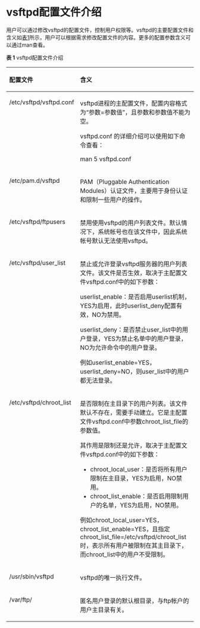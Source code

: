 # vsftpd配置文件介绍<a name="ZH-CN_TOPIC_0184749976"></a>

用户可以通过修改vsftpd的配置文件，控制用户权限等。vsftpd的主要配置文件和含义如[表1](#table1541615718372)所示，用户可以根据需求修改配置文件的内容。更多的配置参数含义可以通过man查看。

**表 1**  vsftpd配置文件介绍

<a name="table1541615718372"></a>
<table><thead align="left"><tr id="row1041620733716"><th class="cellrowborder" valign="top" width="26.16%" id="mcps1.2.3.1.1"><p id="p141619753716"><a name="p141619753716"></a><a name="p141619753716"></a>配置文件</p>
</th>
<th class="cellrowborder" valign="top" width="73.83999999999999%" id="mcps1.2.3.1.2"><p id="p16416187153714"><a name="p16416187153714"></a><a name="p16416187153714"></a>含义</p>
</th>
</tr>
</thead>
<tbody><tr id="row541716723710"><td class="cellrowborder" valign="top" width="26.16%" headers="mcps1.2.3.1.1 "><p id="p1071316355299"><a name="p1071316355299"></a><a name="p1071316355299"></a>/etc/vsftpd/vsftpd.conf</p>
</td>
<td class="cellrowborder" valign="top" width="73.83999999999999%" headers="mcps1.2.3.1.2 "><p id="p04178718376"><a name="p04178718376"></a><a name="p04178718376"></a>vsftpd进程的主配置文件，配置内容格式为“参数=参数值”，且参数和参数值不能为空。</p>
<p id="p153451439183513"><a name="p153451439183513"></a><a name="p153451439183513"></a>vsftpd.conf 的详细介绍可以使用如下命令查看：</p>
<p id="p128951154173518"><a name="p128951154173518"></a><a name="p128951154173518"></a>man 5 vsftpd.conf</p>
</td>
</tr>
<tr id="row1341710763719"><td class="cellrowborder" valign="top" width="26.16%" headers="mcps1.2.3.1.1 "><p id="p18697219193716"><a name="p18697219193716"></a><a name="p18697219193716"></a>/etc/pam.d/vsftpd</p>
</td>
<td class="cellrowborder" valign="top" width="73.83999999999999%" headers="mcps1.2.3.1.2 "><p id="p941714720378"><a name="p941714720378"></a><a name="p941714720378"></a>PAM（Pluggable Authentication Modules）认证文件，主要用于身份认证和限制一些用户的操作。</p>
</td>
</tr>
<tr id="row194171773716"><td class="cellrowborder" valign="top" width="26.16%" headers="mcps1.2.3.1.1 "><p id="p1024763374812"><a name="p1024763374812"></a><a name="p1024763374812"></a>/etc/vsftpd/ftpusers</p>
</td>
<td class="cellrowborder" valign="top" width="73.83999999999999%" headers="mcps1.2.3.1.2 "><p id="p74171174375"><a name="p74171174375"></a><a name="p74171174375"></a><span>禁用使用vsftpd的用户列表文件</span>。默认情况下，系统帐号也在该文件中，因此系统帐号默认无法使用vsftpd。</p>
</td>
</tr>
<tr id="row441787153712"><td class="cellrowborder" valign="top" width="26.16%" headers="mcps1.2.3.1.1 "><p id="p174183753711"><a name="p174183753711"></a><a name="p174183753711"></a>/etc/vsftpd/user_list</p>
</td>
<td class="cellrowborder" valign="top" width="73.83999999999999%" headers="mcps1.2.3.1.2 "><p id="p897451702311"><a name="p897451702311"></a><a name="p897451702311"></a><span>禁止或允许登录vsftpd服务器的用户列表文件</span>。该文件是否生效，取决于主配置文件vsftpd.conf中的如下参数：</p>
<p id="p235712118232"><a name="p235712118232"></a><a name="p235712118232"></a>userlist_enable：是否启用userlist机制，YES为启用，此时userlist_deny配置有效，NO为禁用。</p>
<p id="p38688486536"><a name="p38688486536"></a><a name="p38688486536"></a>userlist_deny：是否禁止user_list中的用户登录，YES为禁止名单中的用户登录，NO为允许命令中的用户登录。</p>
<p id="p15866735202619"><a name="p15866735202619"></a><a name="p15866735202619"></a>例如userlist_enable=YES，userlist_deny=NO，则user_list中的用户都无法登录。</p>
</td>
</tr>
<tr id="row9535948142112"><td class="cellrowborder" valign="top" width="26.16%" headers="mcps1.2.3.1.1 "><p id="p17719134152118"><a name="p17719134152118"></a><a name="p17719134152118"></a>/etc/vsftpd/chroot_list</p>
</td>
<td class="cellrowborder" valign="top" width="73.83999999999999%" headers="mcps1.2.3.1.2 "><p id="p6618142417163"><a name="p6618142417163"></a><a name="p6618142417163"></a>是否限制在主目录下的用户列表。该文件默认不存在，需要手动建立。它是主配置文件vsftpd.conf中参数chroot_list_file的参数值。</p>
<p id="p3279143081618"><a name="p3279143081618"></a><a name="p3279143081618"></a>其作用是限制还是允许，取决于主配置文件vsftpd.conf中的如下参数：</p>
<a name="ul1455581412205"></a><a name="ul1455581412205"></a><ul id="ul1455581412205"><li><span>chroot_local_user：是否将所有用户限制在主目录，YES为启用，NO禁用</span>。</li><li><span>chroot_list_enable：</span>是否启用限制用户的名单，YES为启用，NO禁用。</li></ul>
<p id="p197351059141313"><a name="p197351059141313"></a><a name="p197351059141313"></a>例如<span>chroot_local_user</span>=YES，<span>chroot_list_enable</span>=YES，且指定chroot_list_file=/etc/vsftpd/chroot_list时，表示所有用户被限制在其主目录下，而chroot_list中的用户不受限制。</p>
</td>
</tr>
<tr id="row12536248192116"><td class="cellrowborder" valign="top" width="26.16%" headers="mcps1.2.3.1.1 "><p id="p6724834162111"><a name="p6724834162111"></a><a name="p6724834162111"></a>/usr/sbin/vsftpd</p>
</td>
<td class="cellrowborder" valign="top" width="73.83999999999999%" headers="mcps1.2.3.1.2 "><p id="p1253634815218"><a name="p1253634815218"></a><a name="p1253634815218"></a>vsftpd的唯一执行文件。</p>
</td>
</tr>
<tr id="row35371648162119"><td class="cellrowborder" valign="top" width="26.16%" headers="mcps1.2.3.1.1 "><p id="p772716348217"><a name="p772716348217"></a><a name="p772716348217"></a>/var/ftp/</p>
</td>
<td class="cellrowborder" valign="top" width="73.83999999999999%" headers="mcps1.2.3.1.2 "><p id="p25371248172114"><a name="p25371248172114"></a><a name="p25371248172114"></a>匿名用户登录的默认根目录，与ftp帐户的用户主目录有关。</p>
</td>
</tr>
</tbody>
</table>

